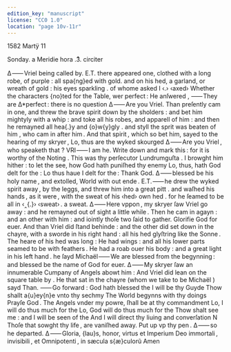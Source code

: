 ```yaml
---
edition_key: "manuscript"
license: "CC0 1.0"
location: "page 10v-11r"
---
```

1582 Martÿ 11

Sonday. a Meridie hora .3ͣ. circiter

Δ ⸺ Vriel being called by. E.T. there appeared one, clothed with a
   long robe, of purple : all spa{ng}ed with gold. and on his hed, a
   garland, or wreath of gold : his eyes sparkling . of whome asked I ‹.› ‹axed›
   Whether the characters {no}ted for the Table, wer perfect :
   He anſwered ,
⸺ They are Δ*perfect : there is no question
Δ ⸺ Are you Vriel.
 Than preſently cam in one, and threw the brave spirit down by the
  sholders : and bet him mightyly with a whip : and toke all his robes,
  and apparell of him : and then he remayned all hea{.}y and {o}w{y}gly .
  and styll the sprit was beaten of him , who cam in after him . And
  that spirit , which so bet him, sayed to the hearing of my skryer ,
  Lo, thus are the wyked skourged
Δ ⸺ Are you Vriel , who speaketh that ?
VRI ⸺ I am he.       Write down and mark this : for it is
worthy of the Noting .
This was thy perſecutor Lundrumguſta . I browght him hither : to let
   the see, how God hath puniſhed thy enemy
Lo, thus, hath God delt for the : Lo thus haue I delt for the :
   Thank God.
Δ ⸺ blessed be his holy name , and extolled, World with out ende .
E.T. ⸺ he drew the wyked spirit away , by the leggs, and threw him
  into a great pitt . and waſhed his hands , as it were , with the sweat
  of his ‹hed› own hed . for he ſeamed to be all in ‹‸{.}› ‹sweat› . a sweat.
Δ ⸺ Here vppon , my skryer ſaw Vriel go away : and he remayned out of
   sight a little while . Then he cam in agayn : and an other with
   him : and iointly thoſe two ſaid to gather. Glorifie God for euer.
   And than Vriel did ſtand behinde : and the other did set down in the
   chayre, with a sworde in his right hand : all his hed glyſtring like
   the Sonne . The heare of his hed was long : He had wings : and all his
   lower parts seamed to be with feathers . He had a roab ouer his
   body : and a great light in his left hand . he ſayd
Michaël ⸺ We are blessed from the begynning : and blessed be the name of
   God for euer.
Δ ⸺ My skryer ſaw an innumerable Cumpany of Angels abowt him :
    And Vriel did lean on the square table by .
   He that sat in the chayre (whom we take to be Michaël ) sayd
    Than.
     ⸺ Go forward : God hath blessed the
        I will be thy Guyde
        Thow shallt a{u}ey{n}e vnto thy sechmy
        The World begynns with thy doings
                    Prayſe God .
      The Angels vnder my powre, ſhall be at thy commandment
      Lo, I will do thus much for the
      Lo, God will do thus much for the
      Thow shalt see me : and I will be seen of the
       And I will direct thy liuing and converſation
       N Thoſe that sowght thy life , are vaniſhed away.
                  Put up vp thy pen .
       Δ ⸺ so he departed.
       Δ ⸺ Gloria, {lau}s, honor, virtus et Imperium
           Deo immortali , invisibili , et
            Omnipotenti , in sæcula s{æ}culorũ
                     Amen
